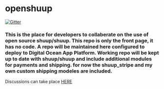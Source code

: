 # openshuup
[![Gitter](https://badges.gitter.im/Jochpe/openshuup.svg)](https://gitter.im/Jochpe/openshuup?utm_source=badge&utm_medium=badge&utm_campaign=pr-badge)

### This is the place for developers to collaberate on the use of open source shuup/shuup. This repo is only the front page, it has no code.  A repo will be maintained here configured to deploy to Digital Ocean App Platform.  Working repo will be kept up to date with shuup/shuup and include additional modules for payments and shipping.  for now the shuup_stripe and my own custom shipping modeles are included. 

Discussions can take place [HERE](https://github.com/openshuup/openshuup/issues/1)
